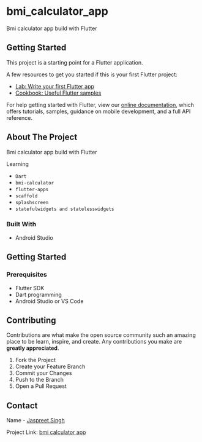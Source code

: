 # bmi_calculator_app

Bmi calculator app build with Flutter

## Getting Started

This project is a starting point for a Flutter application.

A few resources to get you started if this is your first Flutter project:

- [Lab: Write your first Flutter app](https://flutter.dev/docs/get-started/codelab)
- [Cookbook: Useful Flutter samples](https://flutter.dev/docs/cookbook)

For help getting started with Flutter, view our
[online documentation](https://flutter.dev/docs), which offers tutorials,
samples, guidance on mobile development, and a full API reference.

## About The Project
Bmi calculator app build with Flutter

Learning </br>
* <code>Dart</code>
* <code>bmi-calculator</code> 
* <code>flutter-apps</code> 
* <code>scaffold</code> 
* <code>splashscreen</code> 
* <code>statefulwidgets and statelesswidgets</code>




### Built With
* Android Studio




<!-- GETTING STARTED -->
## Getting Started


### Prerequisites
* Flutter SDK
* Dart programming
* Android Studio or VS Code



## Contributing

Contributions are what make the open source community such an amazing place to be learn, inspire, and create. Any contributions you make are **greatly appreciated**.

1. Fork the Project
2. Create your Feature Branch 
3. Commit your Changes
4. Push to the Branch
5. Open a Pull Request






<!-- CONTACT -->
## Contact

Name - [Jaspreet Singh](https://www.linkedin.com/in/jaspreetsidhu13/)

Project Link: [bmi calculator app](https://github.com/jaspreetsidhu3/bmi_calculator_app)
